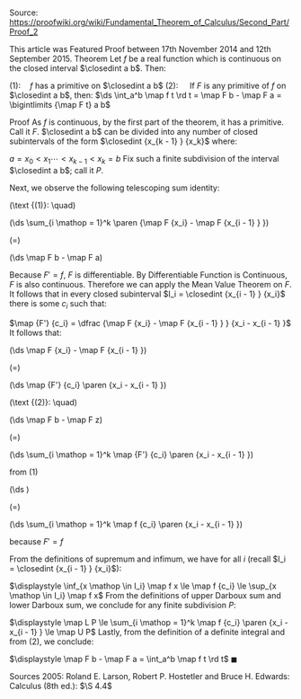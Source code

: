 # 

Source: https://proofwiki.org/wiki/Fundamental_Theorem_of_Calculus/Second_Part/Proof_2

  This article was Featured Proof between 17th November 2014 and 12th September 2015.
Theorem
Let $f$ be a real function which is continuous on the closed interval $\closedint a b$.
Then:

$(1): \quad f$ has a primitive on $\closedint a b$
$(2): \quad$ If $F$ is any primitive of $f$ on $\closedint a b$, then:
$\ds \int_a^b \map f t \rd t = \map F b - \map F a = \bigintlimits {\map F t} a b$


Proof
As $f$ is continuous, by the first part of the theorem, it has a primitive. Call it $F$.
$\closedint a b$ can be divided into any number of closed subintervals of the form $\closedint {x_{k - 1} } {x_k}$ where:

$a = x_0 < x_1 \cdots < x_{k-1} < x_k = b$
Fix such a finite subdivision of the interval $\closedint a b$; call it $P$.

Next, we observe the following telescoping sum identity:




\(\text {(1)}: \quad\)









\(\ds \sum_{i \mathop = 1}^k \paren {\map F {x_i} - \map F {x_{i - 1} } }\)

\(=\)







\(\ds \map F b - \map F a\)









Because $F' = f$, $F$ is differentiable.
By Differentiable Function is Continuous, $F$ is also continuous.
Therefore we can apply the Mean Value Theorem on $F$.
It follows that in every closed subinterval $I_i = \closedint {x_{i - 1} } {x_i}$ there is some $c_i$ such that:

$\map {F'} {c_i} = \dfrac {\map F {x_i} - \map F {x_{i - 1} } } {x_i - x_{i - 1} }$
It follows that:














\(\ds \map F {x_i} - \map F {x_{i - 1} }\)

\(=\)







\(\ds \map {F'} {c_i} \paren {x_i - x_{i - 1} }\)










\(\text {(2)}: \quad\)









\(\ds \map F b - \map F z\)

\(=\)







\(\ds \sum_{i \mathop = 1}^k \map {F'} {c_i} \paren {x_i - x_{i - 1} }\)





from $(1)$














\(\ds \)

\(=\)







\(\ds \sum_{i \mathop = 1}^k \map f {c_i} \paren {x_i - x_{i - 1} }\)





because $F' = f$




From the definitions of supremum and infimum, we have for all $i$ (recall $I_i = \closedint {x_{i - 1} } {x_i}$):

$\displaystyle \inf_{x \mathop \in I_i} \map f x \le \map f {c_i} \le \sup_{x \mathop \in I_i} \map f x$
From the definitions of upper Darboux sum and lower Darboux sum, we conclude for any finite subdivision $P$:

$\displaystyle \map L P \le \sum_{i \mathop = 1}^k \map f {c_i} \paren {x_i - x_{i - 1} } \le \map U P$
Lastly, from the definition of a definite integral and from $(2)$, we conclude:

$\displaystyle \map F b - \map F a = \int_a^b \map f t \rd t$
$\blacksquare$


Sources
2005: Roland E. Larson, Robert P. Hostetler and Bruce H. Edwards: Calculus (8th ed.): $\S 4.4$




